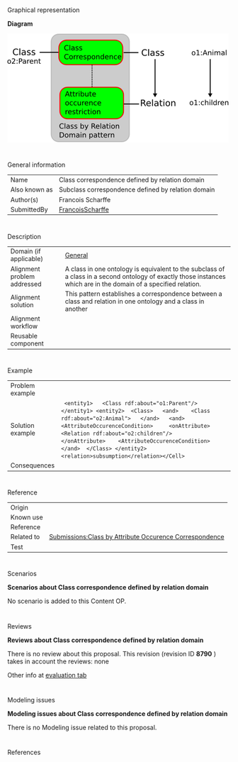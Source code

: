 # 

 Graphical representation



__Diagram__ 





[![Image:Class-by-relation-domain.png](./Class-by-relation-domain.png)](../Image/Class-by-relation-domain.png.md "Image:Class-by-relation-domain.png")





# 

 General information




|  |  |
| --- | --- |
|  Name  |  Class correspondence defined by relation domain  |
|  Also known as  |  Subclass correspondence defined by relation domain  |
|  Author(s)  |  Francois Scharffe  |
|  SubmittedBy  | [FrancoisScharffe](../User/FrancoisScharffe.md "User:FrancoisScharffe")  |



  





# 

 Description




|  |  |
| --- | --- |
|  Domain (if applicable)  | [General](http://ontologydesignpatterns.org/wiki/index.php?title=General&action=edit&redlink=1 "General (not yet written)")  |
|  Alignment problem addressed  |  A class in one ontology is equivalent to the subclass of a class in a second ontology of exactly those instances which are in the domain of a specified relation.  |
|  Alignment solution  |  This pattern establishes a correspondence between a class and relation in one ontology and a class in another  |
|  Alignment workflow  |  |
|  Reusable component  |  |



  





# 

 Example




|  |  |
| --- | --- |
|  Problem example  |  |
|  Solution example  |  <Cell> ``` <entity1>   <Class rdf:about="o1:Parent"/> </entity1> <entity2>  <Class>   <and>    <Class rdf:about="o2:Animal">   </and>   <and>    <AttributeOccurenceCondition>     <onAttribute>      <Relation rdf:about="o2:children"/>     </onAttribute>    <AttributeOccurenceCondition>   </and>  </Class> </entity2> <relation>subsumption</relation></Cell>``` |
|  Consequences  |  |



  





# 

 Reference




|  |  |
| --- | --- |
|  Origin  |  |
|  Known use  |  |
|  Reference  |  |
|  Related to  | [Submissions:Class by Attribute Occurence Correspondence](http://ontologydesignpatterns.org/wiki/index.php?title=Submissions:Class_by_Attribute_Occurence_Correspondence&action=edit&redlink=1 "Submissions:Class by Attribute Occurence Correspondence (not yet written)")  |
|  Test  |  |



  





# 

 Scenarios




__Scenarios about Class correspondence defined by relation domain__ 


 No scenario is added to this Content OP.
 




# 

 Reviews




__Reviews about Class correspondence defined by relation domain__ 


 There is no review about this proposal.
This revision (revision ID
 __8790__ 
 ) takes in account the reviews: none
 



 Other info at
 [evaluation tab](http://ontologydesignpatterns.org/wiki/index.php?title=Submissions:Class_correspondence_defined_by_relation_domain&action=evaluation "http://ontologydesignpatterns.org/wiki/index.php?title=Submissions:Class_correspondence_defined_by_relation_domain&action=evaluation") 





  





# 

 Modeling issues




__Modeling issues about Class correspondence defined by relation domain__ 


 There is no Modeling issue related to this proposal.
 




  





# 

 References